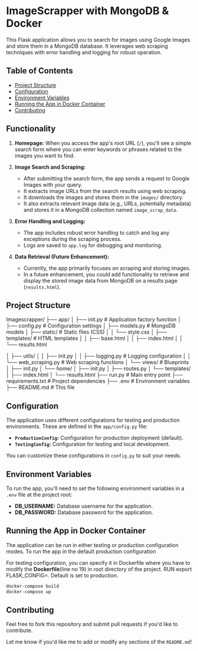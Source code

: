 # ImageScrapper with MongoDB & Docker

This Flask application allows you to search for images using Google Images and store them in a MongoDB database. It leverages web scraping techniques with error handling and logging for robust operation.

## Table of Contents

- [Project Structure](#project-structure)
- [Configuration](#configuration)
- [Environment Variables](#environment-variables)
- [Running the App in Docker Container](#Running-the-App-in-Docker-Container)
- [Contributing](#contributing)

## Functionality

1. **Homepage:** When you access the app's root URL (`/`), you'll see a simple search form where you can enter keywords or phrases related to the images you want to find.

2. **Image Search and Scraping:**  
   - After submitting the search form, the app sends a request to Google Images with your query.
   - It extracts image URLs from the search results using web scraping.
   - It downloads the images and stores them in the `images/` directory.
   - It also extracts relevant image data (e.g., URLs, potentially metadata) and stores it in a MongoDB collection named `image_scrap_data`.

3. **Error Handling and Logging:** 
   - The app includes robust error handling to catch and log any exceptions during the scraping process.
   - Logs are saved to `app.log` for debugging and monitoring.

4. **Data Retrieval (Future Enhancement):**
   - Currently, the app primarily focuses on scraping and storing images.
   - In a future enhancement, you could add functionality to retrieve and display the stored image data from MongoDB on a results page (`results.html`).



## Project Structure

Imagescrapper/
├── app/
│   ├── init.py        # Application factory function
│   ├── config.py         # Configuration settings
│   ├── models.py          # MongoDB models
│   ├── static/            # Static files (CSS)
│   │   └── style.css
│   ├── templates/        # HTML templates
│   │   ├── base.html
│   │   ├── index.html
│   │   └── results.html

│   ├── utils/
│   │   ├── init.py
│   │   ├── logging.py     # Logging configuration
│   │   └── web_scraping.py # Web scraping functions
│   └── views/             # Blueprints
│       ├── init.py
│       └── home/
│           ├── init.py
│           ├── routes.py
│           └── templates/
│               ├── index.html
│               └── results.html
├── run.py                # Main entry point
├── requirements.txt      # Project dependencies
├── .env                  # Environment variables
├── README.md             # This file


## Configuration

The application uses different configurations for testing and production environments. These are defined in the `app/config.py` file:

- **`ProductionConfig`:** Configuration for production deployment (default).
- **`TestingConfig`:** Configuration for testing and local development.

You can customize these configurations in `config.py` to suit your needs.


## Environment Variables

To run the app, you'll need to set the following environment variables in a `.env` file at the project root:


* **DB_USERNAME:** Database username for the application.
* **DB_PASSWORD:** Database password for the application.


## Running the App in Docker Container

The application can be run in either testing or production configuration modes. To run the app in the default production configuration 

For testing configuration, you can specify it in Dockerfile where you have to modify the **Dockerfile**(line no 19) in root directory of the project.
RUN export FLASK_CONFIG=<env>. Default is set to production.

```bash
docker-compose build
docker-compose up
```

## Contributing
Feel free to fork this repository and submit pull requests if you'd like to contribute.

Let me know if you'd like me to add or modify any sections of the `README.md`!
